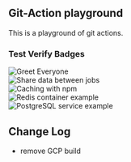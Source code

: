 ## Git-Action playground

This is a playground of git actions.

### Test Verify Badges

![Greet Everyone](https://github.com/klogic/git-action-playground/workflows/Greet%20Everyone/badge.svg) \
![Share data between jobs](https://github.com/klogic/git-action-playground/workflows/Share%20data%20between%20jobs/badge.svg) \
![Caching with npm](https://github.com/klogic/git-action-playground/workflows/Caching%20with%20npm/badge.svg) \
![Redis container example](https://github.com/klogic/git-action-playground/workflows/Redis%20container%20example/badge.svg?branch=master) \
![PostgreSQL service example](https://github.com/klogic/git-action-playground/workflows/PostgreSQL%20service%20example/badge.svg?branch=master)

## Change Log

- remove GCP build
